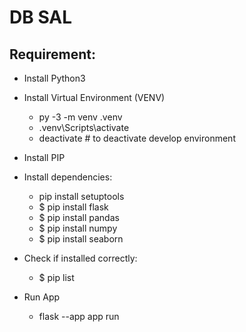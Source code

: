 # DB SAL

## Requirement:
- Install Python3
- Install Virtual Environment (VENV)
    * py -3 -m venv .venv
    * .venv\Scripts\activate
    * deactivate    # to deactivate develop environment
- Install PIP
- Install dependencies:
    * pip install setuptools
    * $ pip install flask
    * $ pip install pandas
    * $ pip install numpy
    * $ pip install seaborn

- Check if installed correctly:
    * $ pip list

- Run App
    * flask --app app run

